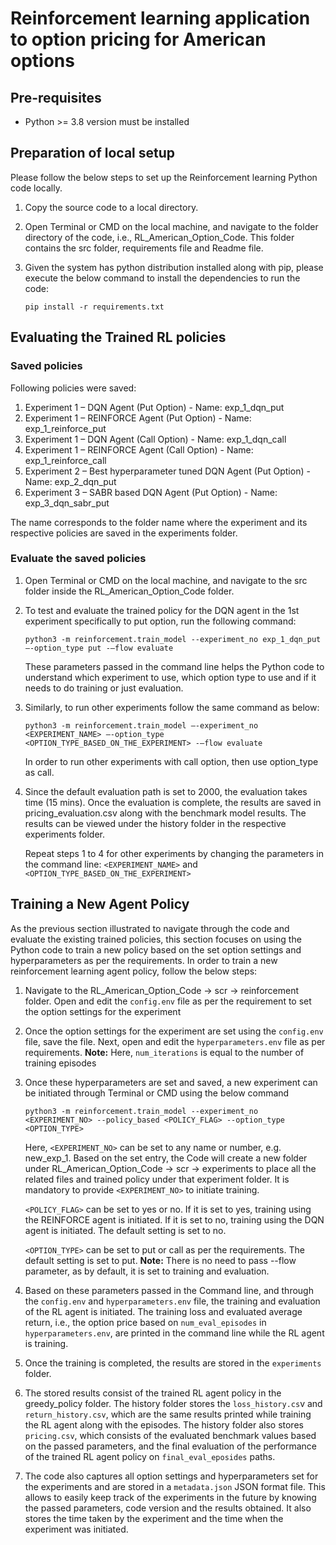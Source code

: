 # Reinforcement learning application to option pricing for American options

## Pre-requisites

- Python >= 3.8 version must be installed 

## Preparation of local setup

Please follow the below steps to set up the Reinforcement learning Python code locally.

1.	Copy the source code to a local directory.
2.	Open Terminal or CMD on the local machine, and navigate to the folder directory of the code, i.e., RL_American_Option_Code. This folder contains the src folder, requirements file and  Readme file. 
3.	Given the system has python distribution installed along with pip, please execute the below command to install the dependencies to run the code:

    ```
    pip install -r requirements.txt
    ```

## Evaluating the Trained RL policies

### Saved policies

Following policies were saved:
1. Experiment 1 – DQN Agent (Put Option) 
        - Name: exp_1_dqn_put
2. Experiment 1 – REINFORCE Agent (Put Option)
        - Name: exp_1_reinforce_put
3. Experiment 1 – DQN Agent (Call Option) 
        - Name: exp_1_dqn_call
4. Experiment 1 – REINFORCE Agent (Call Option)
        - Name: exp_1_reinforce_call
5. Experiment 2 – Best hyperparameter tuned DQN Agent (Put Option)
        - Name: exp_2_dqn_put
6. Experiment 3 – SABR based DQN Agent (Put Option)
        - Name: exp_3_dqn_sabr_put

The name corresponds to the folder name where the experiment and its respective policies are saved in the experiments folder.

### Evaluate the saved policies

1.	Open Terminal or CMD on the local machine, and navigate to the src folder inside the RL_American_Option_Code folder.
2.	To test and evaluate the trained policy for the DQN agent in the 1st experiment specifically to put option, run the following command:

    ```
    python3 -m reinforcement.train_model --experiment_no exp_1_dqn_put –-option_type put -–flow evaluate
    ```

    These parameters passed in the command line helps the Python code to understand which experiment to use, which option type to use and if it needs to do training or just evaluation. 
3.	Similarly, to run other experiments follow the same command as below:

    ```
    python3 -m reinforcement.train_model –-experiment_no <EXPERIMENT_NAME> –-option_type <OPTION_TYPE_BASED_ON_THE_EXPERIMENT> -–flow evaluate
    ```

	In order to run other experiments with call option, then use option_type as call.
4.	Since the default evaluation path is set to 2000, the evaluation takes time (15 mins). Once the evaluation is complete, the results are saved in pricing_evaluation.csv along with the benchmark model results. The results can be viewed under the history folder in the respective experiments folder.
 
    Repeat steps 1 to 4 for other experiments by changing the parameters in the command line: `<EXPERIMENT_NAME>` and `<OPTION_TYPE_BASED_ON_THE_EXPERIMENT>`

## Training a New Agent Policy


As the previous section illustrated to navigate through the code and evaluate the existing trained policies, this section focuses on using the Python code to train a new policy based on the set option settings and hyperparameters as per the requirements. In order to train a new reinforcement learning agent policy, follow the below steps:

1.	Navigate to the RL_American_Option_Code -> scr -> reinforcement folder. Open and edit the `config.env` file as per the requirement to set the option settings for the experiment
2.  Once the option settings for the experiment are set using the `config.env` file, save the file. Next, open and edit the `hyperparameters.env` file as per requirements.
    **Note:** Here, `num_iterations` is equal to the number of training episodes
3.  Once these hyperparameters are set and saved, a new experiment can be initiated through Terminal or CMD using the below command
    
    ```
    python3 -m reinforcement.train_model --experiment_no <EXPERIMENT_NO> --policy_based <POLICY_FLAG> --option_type <OPTION_TYPE>
    ```

    Here, `<EXPERIMENT_NO>` can be set to any name or number, e.g. new_exp_1. Based on the set entry, the Code will create a new folder under RL_American_Option_Code -> scr -> experiments to place all the related files and trained policy under that experiment folder. It is mandatory to provide `<EXPERIMENT_NO>` to initiate training.
    
    `<POLICY_FLAG>` can be set to yes or no. If it is set to yes, training using the REINFORCE agent is initiated. If it is set to no, training using the DQN agent is initiated. The default setting is set to no.
    
    `<OPTION_TYPE>` can be set to put or call as per the requirements. The default setting is set to put.
    **Note:** There is no need to pass --flow parameter, as by default, it is set to training and evaluation.

4.	Based on these parameters passed in the Command line, and through the `config.env` and `hyperparameters.env` file, the training and evaluation of the RL agent is initiated. The training loss and evaluated average return, i.e., the option price based on `num_eval_episodes` in `hyperparameters.env`, are printed in the command line while the RL agent is training.
5.	Once the training is completed, the results are stored in the `experiments` folder.
6.	The stored results consist of the trained RL agent policy in the greedy_policy folder. The history folder stores the `loss_history.cs`v and `return_history.csv`, which are the same results printed while training the RL agent along with the episodes. 
The history folder also stores `pricing.csv`, which consists of the evaluated benchmark values based on the passed parameters, and the final evaluation of the performance of the trained RL agent policy on `final_eval_eposides` paths. 
7.	The code also captures all option settings and hyperparameters set for the experiments and are stored in a `metadata.json` JSON format file. This allows to easily keep track of the experiments in the future by knowing the passed parameters, code version and the results obtained. It also stores the time taken by the experiment and the time when the experiment was initiated. 
